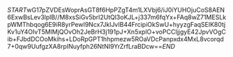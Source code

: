 $START$wG17pZVDEsWoprAsGT8f6HpPZgT4m1LXVbj6/iJ0iYUHOjuCoS8AEN6ExwBsLev3lplB//M8xsSiGv5brl2UtQl3oKJL+j337m6fqYx+FAq8wZ71MESLkpWMThbqog6E9iR8yrPewI9Ncx7JklJvIB44FrcipiOkSwU+hyyzgFaqSElK80tjKv1uY4OIvT5MlMjQOvOh2JeBrH3j191pJ+Xn5xplO+voPCCIjjgyE42JpvVOgCib+FJbdDCOoMkihs+LDoRpGPT1hhpmezw5ROaVDcPanpxdx4MxL8vcorqd7+0qw9UufgzXA8rpINuyfph26NtNI9YrZrfLraBDcw==$END$